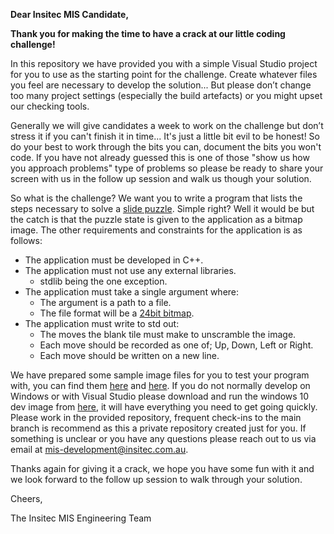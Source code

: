 **Dear Insitec MIS Candidate,**

**Thank you for making the time to have a crack at our little coding challenge!**

In this repository we have provided you with a simple Visual Studio project for you to use as the starting point for the challenge. Create whatever files you feel are necessary to develop the solution... But please don’t change too many project settings (especially the build artefacts) or you might upset our checking tools.

Generally we will give candidates a week to work on the challenge but don’t stress it if you can't finish it in time... It's just a little bit evil to be honest! So do your best to work through the bits you can, document the bits you won't code. If you have not already guessed this is one of those "show us how you approach problems" type of problems so please be ready to share your screen with us in the follow up session and walk us though your solution.

So what is the challenge? We want you to write a program that lists the steps necessary to solve a [slide puzzle](https://www.helpfulgames.com/subjects/brain-training/sliding-puzzle.html). Simple right? Well it would be but the catch is that the puzzle state is given to the application as a bitmap image. The other requirements and constraints for the application is as follows:

- The application must be developed in C++.
- The application must not use any external libraries.
  - stdlib being the one exception.
- The application must take a single argument where:
  - The argument is a path to a file.
  - The file format will be a [24bit bitmap](https://en.wikipedia.org/wiki/BMP_file_format).
- The application must write to std out:
  - The moves the blank tile must make to unscramble the image.
  - Each move should be recorded as one of; Up, Down, Left or Right.
  - Each move should be written on a new line.

We have prepared some sample image files for you to test your program with, you can find them [here](https://raw.githubusercontent.com/Insitec-MIS/Sample-Puzzles/main/Sample_01.bmp) and [here](https://raw.githubusercontent.com/Insitec-MIS/Sample-Puzzles/main/Sample_02.bmp). If you do not normally develop on Windows or with Visual Studio please download and run the windows 10 dev image from [here](https://developer.microsoft.com/en-us/windows/downloads/virtual-machines/), it will have everything you need to get going quickly. Please work in the provided repository, frequent check-ins to the main branch is recommend as this a private repository created just for you. If something is unclear or you have any questions please reach out to us via email at <mis-development@insitec.com.au>.

Thanks again for giving it a crack, we hope you have some fun with it and we look forward to the follow up session to walk through your solution.

Cheers,

   The Insitec MIS Engineering Team
